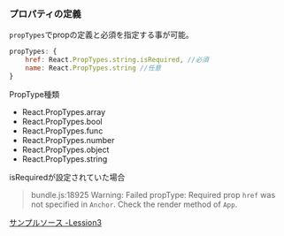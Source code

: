 
### プロパティの定義
`propTypes`でpropの定義と必須を指定する事が可能。
```javascript
propTypes: {
    href: React.PropTypes.string.isRequired, //必須
    name: React.PropTypes.string //任意
}
```

PropType種類
- React.PropTypes.array
- React.PropTypes.bool
- React.PropTypes.func
- React.PropTypes.number
- React.PropTypes.object
- React.PropTypes.string


isRequiredが設定されていた場合
>bundle.js:18925 Warning: Failed propType: Required prop `href` was not specified in `Anchor`. Check the render method of `App`.

[サンプルソース -Lession3](https://dl.dropboxusercontent.com/u/23360824/lt/react.js_lession/lession3/index.html)
